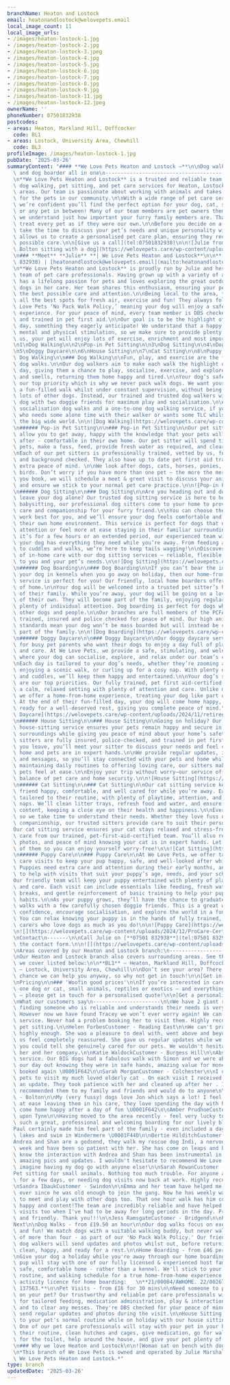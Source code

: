 ```yaml
---
branchName: Heaton and Lostock
email: heatonandlostock@welovepets.email
local_image_count: 11
local_image_urls:
- /images/heaton-lostock-1.jpg
- /images/heaton-lostock-2.jpg
- /images/heaton-lostock-3.jpeg
- /images/heaton-lostock-4.jpg
- /images/heaton-lostock-5.jpg
- /images/heaton-lostock-6.jpg
- /images/heaton-lostock-7.jpg
- /images/heaton-lostock-8.jpg
- /images/heaton-lostock-9.jpg
- /images/heaton-lostock-11.jpg
- /images/heaton-lostock-12.jpeg
ownerName: ''
phoneNumber: 07501832938
postcodes:
- areas: Heaton, Markland Hill, Doffcocker
  code: BL1
- areas: Lostock, University Area, Chewhill
  code: BL3
profileImage: /images/heaton-lostock-1.jpg
pubDate: '2025-03-26'
summaryContent: "#### **We Love Pets Heaton and Lostock –**\n\nDog walker, pet sitter\
  \ and dog boarder all in one\n-------------------------------------------------\n\
  \n**We Love Pets Heaton and Lostock** is a trusted and reliable team of professional\
  \ dog walking, pet sitting, and pet care services for Heaton, Lostock, and the surrounding\
  \ areas. Our team is passionate about working with animals and takes pride in caring\
  \ for the pets in our community.\n\nWith a wide range of pet care services available,\
  \ we’re confident you’ll find the perfect option for your dog, cat, small animal,\
  \ or any pet in between! Many of our team members are pet owners themselves, so\
  \ we understand just how important your furry family members are. That’s why we\
  \ treat every pet as if they were our own.\n\nBefore you decide on a service, we’ll\
  \ take the time to discuss your pet’s needs and unique personality with you. This\
  \ allows us to create a personalised pet care plan, ensuring they receive the best\
  \ possible care.\n\n[Give us a call](tel:07501832938)\n\n![Julie from We Love Pets\
  \ Bolton sitting with a dog](https://welovepets.care/wp-content/uploads/2021/10/Julie-from-Bolton.jpg)\n\
  \n### **Meet** **Julie** **| We Love Pets Heaton and Lostock**\n\n**[07501 832938](tel:07501\
  \ 832938) | [heatonandlostock@welovepets.email](mailto:heatonandlostock@welovepets.email)**\n\
  \n**We Love Pets Heaton and Lostock** is proudly run by Julie and her dedicated\
  \ team of pet care professionals. Having grown up with a variety of animals, Julie\
  \ has a lifelong passion for pets and loves exploring the great outdoors with the\
  \ dogs in her care. Her team shares this enthusiasm, ensuring your pets receive\
  \ the best possible care and attention.\n\nBeing local to the area, the team knows\
  \ all the best spots for fresh air, exercise and fun! They always follow our We\
  \ Love Pets ‘No Pack Walk Policy,’ meaning your dog will enjoy a safe, well socialised\
  \ experience. For your peace of mind, every team member is DBS checked, fully insured\
  \ and trained in pet first aid.\n\nOur goal is to be the highlight of your pet’s\
  \ day, something they eagerly anticipate! We understand that a happy pet needs both\
  \ mental and physical stimulation, so we make sure to provide plenty of both. With\
  \ us, your pet will enjoy lots of exercise, enrichment and most importantly fun!\n\
  \n1\nDog Walking\n\n2\nPop-in Pet Sitting\n\n3\nDog Sitting\n\n4\nDog Boarding\n\
  \n5\nDoggy Daycare\n\n6\nHouse Sitting\n\n7\nCat Sitting\n\n8\nPuppy Care\n\n######\
  \ Dog Walking\n\n### Dog Walking\n\nFun, play, and exercise are the focus of our\
  \ dog walks.\n\nOur dog walkers aim to make each walk the highlight of your dog’s\
  \ day, giving them a chance to play, socialise, exercise, and explore new sights\
  \ and smells, returning them home happy and tired.\n\nYour dog’s safety is always\
  \ our top priority which is why we never pack walk dogs. We want your dog to experience\
  \ a fun-filled walk whilst under constant supervision, without being bombarded by\
  \ lots of other dogs. Instead, our trained and trusted dog walkers will walk your\
  \ dog with two doggie friends for maximum play and socialisation.\n\nWe also offer\
  \ socialisation dog walks and a one-to-one dog walking service, if you have a dog\
  \ who needs some alone time with their walker or wants some TLC whilst discovering\
  \ the big wide world.\n\n![Dog Walking](https://welovepets.care/wp-content/uploads/2021/11/A05I9105-min-1024x683.jpg)\n\
  \n###### Pop-in Pet Sitting\n\n### Pop-in Pet Sitting\n\nOur pet sitting services\
  \ allow you to get away, happy with the knowledge that your pets will be well looked\
  \ after - comfortable in their own home. Our pet sitter will spend time with your\
  \ pets, make a fuss, feed, provide fresh water as required, and clear up any mess. \n\
  \nEach of our pet sitters is professionally trained, vetted by us, fully insured\
  \ and background checked. They also have up to date pet first aid training, for\
  \ extra peace of mind. \n\nWe look after dogs, cats, horses, ponies, small animals, and\
  \ birds. Don’t worry if you have more than one pet – the more the merrier! Before\
  \ you book, we will schedule a meet & greet visit to discuss your animal care routine\
  \ and ensure we stick to your normal pet care practice.\n\n![Pop-in Pet Sitting](https://welovepets.care/wp-content/uploads/2021/11/Gerbil-min-1024x664.jpeg)\n\
  \n###### Dog Sitting\n\n### Dog Sitting\n\nAre you heading out and don’t want to\
  \ leave your dog alone? Our trusted dog sitting service is here to help! Much like\
  \ babysitting, our professional dog sitters come to your home to provide personalised\
  \ care and companionship for your furry friend.\n\nYou can choose the hours that\
  \ work best for you, and we’ll ensure your dog feels comfortable and cared for in\
  \ their own home environment. This service is perfect for dogs that need one-to-one\
  \ attention or feel more at ease staying in their familiar surroundings.\n\nWhether\
  \ it’s for a few hours or an extended period, our experienced team will make sure\
  \ your dog has everything they need while you’re away. From feeding and playtime\
  \ to cuddles and walks, we’re here to keep tails wagging!\n\nDiscover the difference\
  \ of in-home care with our dog sitting services – reliable, flexible, and tailored\
  \ to you and your pet’s needs.\n\n![Dog Sitting](https://welovepets.care/wp-content/uploads/2024/12/Jenny-garden-1024x683.jpg)\n\
  \n###### Dog Boarding\n\n### Dog Boarding\n\nIf you can’t bear the idea of leaving\
  \ your dog in kennels when you go away on holiday, then our home-from-home dog boarding\
  \ service is perfect for you! Our friendly, local home boarders offer all the comforts\
  \ of home.\n\nYour dog will be welcomed into a trusted pet sitter’s home as part\
  \ of their family. While you’re away, your dog will be going on a lovely holiday\
  \ of their own. They will become part of the family, enjoying regular walks and\
  \ plenty of individual attention. Dog boarding is perfect for dogs who get on with\
  \ other dogs and people.\n\nOur branches are full members of the PCFA, licensed,\
  \ trained, insured and police checked for peace of mind. Our high animal welfare\
  \ standards mean your dog won’t be mass boarded but will instead be cared for as\
  \ part of the family.\n\n![Dog Boarding](https://welovepets.care/wp-content/uploads/2024/12/Kathryn-V-sofa-1024x683.jpg)\n\
  \n###### Doggy Daycare\n\n### Doggy Daycare\n\nOur doggy daycare service is perfect\
  \ for busy pet parents who want their dogs to enjoy a day full of play, companionship,\
  \ and care. At We Love Pets, we provide a safe, stimulating, and welcoming environment\
  \ where your dog can socialise, explore, and relax under our team’s constant supervision.\n\
  \nEach day is tailored to your dog’s needs, whether they’re zooming around the garden,\
  \ enjoying a scenic walk, or curling up for a cosy nap. With plenty of games, exercise,\
  \ and cuddles, we’ll keep them happy and entertained.\n\nYour dog’s safety and wellbeing\
  \ are our top priorities. Our fully trained, pet first aid-certified team ensures\
  \ a calm, relaxed setting with plenty of attention and care. Unlike mass boarding,\
  \ we offer a home-from-home experience, treating your dog like part of the family.\
  \ At the end of their fun-filled day, your dog will come home happy, content, and\
  \ ready for a well-deserved rest, giving you complete peace of mind.\n\n![Doggy\
  \ Daycare](https://welovepets.care/wp-content/uploads/2024/11/retired-couple-hosts-1-min-1024x685.jpg)\n\
  \n###### House Sitting\n\n### House Sitting\n\nGoing on holiday? Our professional\
  \ house-sitting service ensures your pets remain happy and secure in their familiar\
  \ surroundings while giving you peace of mind about your home’s safety.\n\nOur experienced\
  \ sitters are fully insured, police-checked, and trained in pet first aid. Before\
  \ you leave, you’ll meet your sitter to discuss your needs and feel confident your\
  \ home and pets are in expert hands.\n\nWe provide regular updates, including photos\
  \ and messages, so you’ll stay connected with your pets and home while away. From\
  \ maintaining daily routines to offering loving care, our sitters make sure your\
  \ pets feel at ease.\n\nEnjoy your trip without worry—our service offers the perfect\
  \ balance of pet care and home security.\n\n![House Sitting](https://welovepets.care/wp-content/uploads/2024/12/Laura-laughing--1024x674.jpg)\n\
  \n###### Cat Sitting\n\n### Cat Sitting\n\nOur cat sitting service keeps your feline\
  \ friend happy, comfortable, and well cared for while you’re away. Each visit is\
  \ tailored to their routine, with plenty of playtime, attention, and all-important\
  \ naps. We’ll clean litter trays, refresh food and water, and ensure your cat is\
  \ content, keeping a close eye on their health and happiness.\n\nEvery cat is unique,\
  \ so we take time to understand their needs. Whether they love fuss or prefer quiet\
  \ companionship, our trusted sitters provide care to suit their personality.\n\n\
  Our cat sitting service ensures your cat stays relaxed and stress-free with loving\
  \ care from our trained, pet-first-aid-certified team. You’ll also receive updates,\
  \ photos, and peace of mind knowing your cat is in expert hands. Let us take care\
  \ of them so you can enjoy yourself worry-free!\n\n![Cat Sitting](https://welovepets.care/wp-content/uploads/2024/12/WeLovePets_40-1024x724.jpg)\n\
  \n###### Puppy Care\n\n### Puppy Care\n\nAt We Love Pets, we offer tailored puppy\
  \ care visits to keep your pup happy, safe, and well-looked after while you’re away.\
  \ Puppies need extra care and attention during their early months, and we’re here\
  \ to help with visits that suit your puppy’s age, needs, and your schedule.\n\n\
  Our friendly team will keep your puppy entertained with plenty of playtime, cuddles,\
  \ and care. Each visit can include essentials like feeding, fresh water, toilet\
  \ breaks, and gentle reinforcement of basic training to help your pup develop good\
  \ habits.\n\nAs your puppy grows, they’ll have the chance to graduate to group dog\
  \ walks with a few carefully chosen doggie friends. This is a great way to build\
  \ confidence, encourage socialisation, and explore the world in a fun, safe way.\
  \ You can relax knowing your puppy is in the hands of fully trained, pet-first-aid-certified\
  \ carers who love dogs as much as you do!\n\n![Puppy Care](https://welovepets.care/wp-content/uploads/2024/12/Puppy-kissing-Alec-CUTE-1024x683.jpg)\n\
  \n![](https://welovepets.care/wp-content/uploads/2024/12/ProCare-Certification-1536x1086.jpg)\n\
  \nContact\n-------\n\nCall Julie on [**07501 832938**](tel:07501 832938) or complete\
  \ the contact form.\n\n![](https://welovepets.care/wp-content/uploads/2025/01/A05I6198-min-1024x683.jpg)\n\
  \nAreas covered by our Heaton and Lostock branch:\n-----------------------------------------------\n\
  \nOur Heaton and Lostock branch also covers surrounding areas. See the locations\
  \ we cover listed below:\n\n**BL1** – Heaton, Markland Hill, Doffcocker\n\n**BL3**\
  \ – Lostock, University Area, Chewhill\n\nDon’t see your area? There’s a strong\
  \ chance we can help you anyway, so why not get in touch!\n\n[Get in touch](#contact)\n\
  \nPricing\n\n### 'Woofin good prices'\n\nIf you’re interested in care for more than\
  \ one dog or cat, small animals, reptiles or exotics – and everything in between\
  \ – please get in touch for a personalised quote!\n\n[Get a personalised quote](#contact)\n\
  \nWhat our customers say\n----------------------\n\nWe have 2 giant rabbits and\
  \ finding someone who is reliable and understands their needs is very difficult.\
  \ However now we have found Tracey we won’t ever worry again! We can’t fault the\
  \ service. Never had a problem booking her to visit them. Highly recommended for\
  \ pet sitting.\n\nHelen ForbesCustomer - Reading East\n\nWe can't praise Kathryn\
  \ highly enough. She was a pleasure to deal with, went above and beyond and made\
  \ us feel completely reassured. She gave us regular updates while we were away and\
  \ you could tell she genuinely cared for our pets. We wouldn't hesitate to recommend\
  \ her and her company.\n\nKatie WaldockCustomer - Burgess Hill\n\nAbsolutely fantastic\
  \ service. Our BIG dogs had a fabulous walk with Simon and we were able to enjoy\
  \ our day out knowing they were in safe hands, amazing value for money. I have already\
  \ booked again \U0001F642\n\nSarah MorganCustomer - Colchester\n\nI used we love\
  \ pets to visit my much loved elderly cat . On each visit I received photos and\
  \ an update. They took patience with her and cleaned up after her . I have already\
  \ recommended them to my family and friends and would do to anyone\n\nKath BenCustomer\
  \ - Bolton\n\nMy (very fussy) dogs love Jon which says a lot! I feel completely\
  \ at ease leaving them in his care, they love spending the day with him, and always\
  \ come home happy after a day of fun \U0001F642\n\nAmber PrudhoeCustomer - Newcastle\
  \ upon Tyne\n\nHaving moved to the area recently - feel very lucky to have found\
  \ such a great, professional and welcoming boarding for our lively black Labrador.\n\
  Paul certainly made him feel part of the family - even included a day trip to the\
  \ lakes and swim in Windermere \U0001F44D\n\nBertie HilditchCustomer - Lytham\n\n\
  Andrea and Shan are a godsend, they walk my rescue dog Indi, a nervous girl, every\
  \ week and have been so patient with her. She has come on leaps and bounds and I\
  \ know the interaction with Andrea and Shan has been instrumental in this. I get\
  \ amazing pics and updates. I wouldn't hesitate to recommend We Love Pets and can't\
  \ imagine having my dog go with anyone else!\n\nSarah RowanCustomer - Sutton\n\n\
  Pet sitting for small animals. Nothing too much trouble. For anyone any on business\
  \ for a few days, or needing dog visits now back at work. Highly recommend these.\n\
  \nSandra IbaukCustomer - Swindon\n\nEmma and her team have helped me with puppy\
  \ ever since he was old enough to join the gang. Now he has weekly walks and gets\
  \ to meet and play with other dogs too. That one hour walk has him coming home so\
  \ happy and content!The team are incredibly reliable and have helped me with home\
  \ visits too when I've had to be away for long periods in the day. Professional\
  \ and friendly. Thank you!!!\n\nJess RamsgateCustomer - Bridgend\n\nPrevious\n\n\
  Next\n\nDog Walks - from £19.50 an hour\n\nOur dog walks focus on exercise, socialisation,\
  \ and fun! We match dogs with a suitable walking buddy, but never walk in groups\
  \ of more than four - as part of our 'No Pack Walk Policy.' Our friendly, knowledgeable\
  \ dog walkers will send updates and photos whilst out, before returning your dog\
  \ clean, happy, and ready for a rest.\n\nHome Boarding - from £46 per 24 hours\n\
  \nGive your dog a holiday while you're away through our home boarding service. Your\
  \ pup will stay with one of our fully licensed & experienced host families in a\
  \ safe, comfortable home - rather than a kennel. We'll stick to your dog's diet,\
  \ routine, and walking schedule for a true home-from-home experience.  \n  \nAnimal\
  \ activity licence for home boarding:   \n**21/00004/AWHOME. 22/00267/AWABL. 136403.\
  \ 137563.**\n\nPet Visits - from £16 for 30 mins\n\nNeed someone to pop in and check\
  \ on your pet? Our trustworthy and reliable pet care professionals will make a visit\
  \ for tailored feeding, medication administration, play & interaction, toilet breaks,\
  \ and to clear any messes. They're DBS checked for your peace of mind, and will\
  \ send regular updates and photos during the visit.\n\nHouse Sitting - POA\n\nKeep\
  \ to your pet's normal routine while on holiday with our house sitting service.\
  \ One of our pet care professionals will stay with your pet in your home to follow\
  \ their routine, clean hutches and cages, give medication, go for walks, let out\
  \ for the toilet, help around the house, and give your pet plenty of fuss and love!\n\
  \n### Why we love Heaton and Lostock\n\n![Woman sat on bench with dog](https://welovepets.care/wp-content/uploads/2022/01/A05I5538-scaled.jpeg)\n\
  \n*This branch of We Love Pets is owned and operated by Julie Marshall trading as\
  \ We Love Pets Heaton and Lostock.*"
type: branch
updatedDate: '2025-03-26'
---
```




